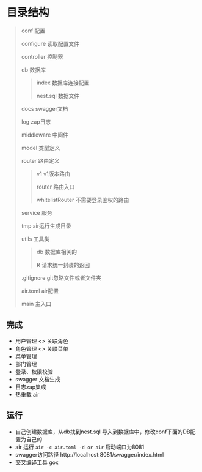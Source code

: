 # 目录结构

> conf 配置
>
> configure 读取配置文件
>
> controller 控制器
>
> db 数据库
>
> > index 数据库连接配置
> >
> > nest.sql 数据文件
>
> docs swagger文档
>
> log zap日志
>
> middleware 中间件
>
> model 类型定义
>
> router 路由定义
>
> > v1 v1版本路由
> >
> > router 路由入口
> >
> > whitelistRouter 不需要登录鉴权的路由
>
> service 服务
>
> tmp air运行生成目录
>
> utils 工具类
>
> > db 数据库相关的
> >
> > R   请求统一封装的返回
>
> .gitignore git忽略文件或者文件夹
>
> air.toml air配置
>
> main 主入口

## 完成

- 用户管理	<> 关联角色
- 角色管理    <> 关联菜单
- 菜单管理
- 部门管理
- 登录、权限校验
- swagger 文档生成
- 日志zap集成
- 热重载 air

## 运行

- 自己创建数据库，从db找到nest.sql 导入到数据库中，修改conf下面的DB配置为自己的
- air 运行 `air -c air.toml -d or air` 启动端口为8081
- swagger访问路径 http://localhost:8081/swagger/index.html
- 交叉编译工具 gox